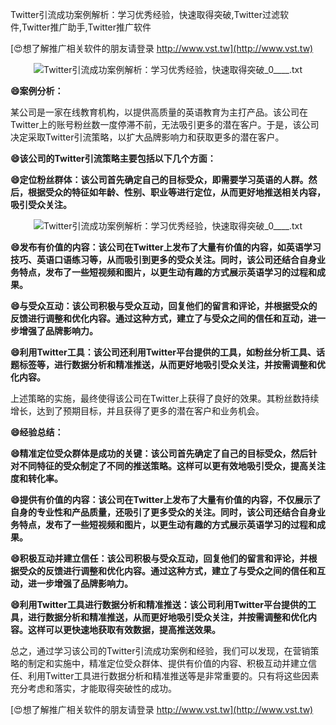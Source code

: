 Twitter引流成功案例解析：学习优秀经验，快速取得突破,Twitter过滤软件,Twitter推广助手,Twitter推广软件

[😍想了解推广相关软件的朋友请登录 http://www.vst.tw](http://www.vst.tw)

 <center><img src="https://vst.tw/MP4/tuiguang/png/6.png" alt="Twitter引流成功案例解析：学习优秀经验，快速取得突破_0____.txt"></center>

**😄案例分析：**

某公司是一家在线教育机构，以提供高质量的英语教育为主打产品。该公司在Twitter上的账号粉丝数一度停滞不前，无法吸引更多的潜在客户。于是，该公司决定采取Twitter引流策略，以扩大品牌影响力和获取更多的潜在客户。

**😄该公司的Twitter引流策略主要包括以下几个方面：**

**😄定位粉丝群体：该公司首先确定自己的目标受众，即需要学习英语的人群。然后，根据受众的特征如年龄、性别、职业等进行定位，从而更好地推送相关内容，吸引受众关注。**

 <center><img src="https://vst.tw/MP4/tuiguang/png/1.png" alt="Twitter引流成功案例解析：学习优秀经验，快速取得突破_0____.txt"></center>

**😄发布有价值的内容：该公司在Twitter上发布了大量有价值的内容，如英语学习技巧、英语口语练习等，从而吸引到更多的受众关注。同时，该公司还结合自身业务特点，发布了一些短视频和图片，以更生动有趣的方式展示英语学习的过程和成果。**

**😄与受众互动：该公司积极与受众互动，回复他们的留言和评论，并根据受众的反馈进行调整和优化内容。通过这种方式，建立了与受众之间的信任和互动，进一步增强了品牌影响力。**

**😄利用Twitter工具：该公司还利用Twitter平台提供的工具，如粉丝分析工具、话题标签等，进行数据分析和精准推送，从而更好地吸引受众关注，并按需调整和优化内容。**

上述策略的实施，最终使得该公司在Twitter上获得了良好的效果。其粉丝数持续增长，达到了预期目标，并且获得了更多的潜在客户和业务机会。

**😄经验总结：**

**😄精准定位受众群体是成功的关键：该公司首先确定了自己的目标受众，然后针对不同特征的受众制定了不同的推送策略。这样可以更有效地吸引受众，提高关注度和转化率。**

**😄提供有价值的内容：该公司在Twitter上发布了大量有价值的内容，不仅展示了自身的专业性和产品质量，还吸引了更多受众的关注。同时，该公司还结合自身业务特点，发布了一些短视频和图片，以更生动有趣的方式展示英语学习的过程和成果。**

**😄积极互动并建立信任：该公司积极与受众互动，回复他们的留言和评论，并根据受众的反馈进行调整和优化内容。通过这种方式，建立了与受众之间的信任和互动，进一步增强了品牌影响力。**

**😄利用Twitter工具进行数据分析和精准推送：该公司利用Twitter平台提供的工具，进行数据分析和精准推送，从而更好地吸引受众关注，并按需调整和优化内容。这样可以更快速地获取有效数据，提高推送效果。**

总之，通过学习该公司的Twitter引流成功案例和经验，我们可以发现，在营销策略的制定和实施中，精准定位受众群体、提供有价值的内容、积极互动并建立信任、利用Twitter工具进行数据分析和精准推送等是非常重要的。只有将这些因素充分考虑和落实，才能取得突破性的成功。

[😍想了解推广相关软件的朋友请登录 http://www.vst.tw](http://www.vst.tw)



